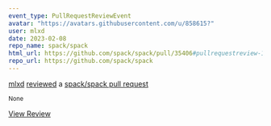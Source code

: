 ```yaml
---
event_type: PullRequestReviewEvent
avatar: "https://avatars.githubusercontent.com/u/858615?"
user: mlxd
date: 2023-02-08
repo_name: spack/spack
html_url: https://github.com/spack/spack/pull/35406#pullrequestreview-1290167052
repo_url: https://github.com/spack/spack
---
```


<a href='https://github.com/mlxd' target='_blank'>mlxd</a> <a href='https://github.com/spack/spack/pull/35406#pullrequestreview-1290167052' target='_blank'>reviewed</a> a <a href='https://github.com/spack/spack/pull/35406' target='_blank'>spack/spack pull request</a>

<small>None</small>

<a href='https://github.com/spack/spack/pull/35406#pullrequestreview-1290167052' target='_blank'>View Review</a>